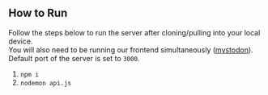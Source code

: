 ## How to Run
Follow the steps below to run the server after cloning/pulling into your local device.  
You will also need to be running our frontend simultaneously ([mystodon](https://github.com/Vikalp-Social/mystodon)).  
Default port of the server is set to `3000`.

1) `npm i`
2) `nodemon api.js`
